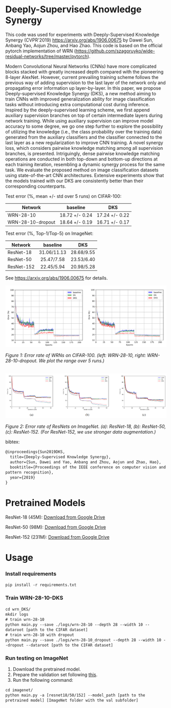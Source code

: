 Deeply-Supervised Knowledge Synergy
=============

This code was used for experiments with Deeply-Supervised Knowledge Synergy (CVPR'2019) https://arxiv.org/abs/1906.00675 by Dawei Sun, Anbang Yao, Aojun Zhou, and Hao Zhao. This code is based on the official pytorch implementation of WRN (https://github.com/szagoruyko/wide-residual-networks/tree/master/pytorch).

Modern Convolutional Neural Networks (CNNs) have more complicated blocks stacked with greatly increased depth compared with the pioneering 8-layer AlexNet. However, current prevailing training scheme follows the previous way of adding supervision to the last layer of the network only and propagating error information up layer-by-layer. In this paper, we propose Deeply-supervised Knowledge Synergy (DKS), a new method aiming to train CNNs with improved generalization ability for image classification tasks without introducing extra computational cost during inference. Inspired by the deeply-supervised learning scheme, we first append auxiliary supervision branches on top of certain intermediate layers during network training. While using auxiliary supervision can improve model accuracy to some degree, we go one step further to explore the possibility of utilizing the knowledge (i.e., the class probability over the training data) generated from the auxiliary classifiers and the classifier connected to the last layer as a new regularization to improve CNN training. A novel synergy loss, which considers pairwise knowledge matching among all supervision branches, is presented. Intriguingly, dense pairwise knowledge matching operations are conducted in both top-down and bottom-up directions at each training iteration, resembling a dynamic synergy process for the same task. We evaluate the proposed method on image classification datasets using state-of-the-art CNN architectures. Extensive experiments show that the models trained with our DKS are consistently better than their corresponding counterparts.

Test error (%, mean +/- std over 5 runs) on CIFAR-100:

Network          |   baseline   |      DKS     |
-----------------|:------------:|:-------------:
WRN-28-10        |18.72 +/- 0.24|17.24 +/- 0.22
WRN-28-10-dropout|18.64 +/- 0.19|16.71 +/- 0.17

Test error (%, Top-1/Top-5) on ImageNet:

Network   |   baseline  |    DKS     |
----------|:-----------:|:-----------:
ResNet-18 | 31.06/11.13 | 28.68/9.55
ResNet-50 | 25.47/7.58  | 23.53/6.40
ResNet-152| 22.45/5.94  | 20.98/5.28

See https://arxiv.org/abs/1906.00675 for details.

<img width="787" alt="CIFAR_error_rate" src="images/CIFAR_error_rate.png">

*Figure 1: Error rate of WRNs on CIFAR-100. (left: WRN-28-10, right: WRN-28-10-dropout. We plot the range over 5 runs.)*

<br>

<img width="787" alt="ImageNet_error_rate" src="images/ImageNet_error_rate.png">

*Figure 2: Error rate of ResNets on ImageNet. (a): ResNet-18, (b): ResNet-50, (c): ResNet-152. (For ResNet-152, we use stronger data augmentation.)*
<br>

bibtex:
```
@inproceedings{Sun2019DKS,
  title={Deeply-Supervised Knowledge Synergy},
  author={Sun, Dawei and Yao, Anbang and Zhou, Aojun and Zhao, Hao},
  booktitle={Proceedings of the IEEE conference on computer vision and pattern recognition},
  year={2019}
}
```

# Pretrained Models
ResNet-18 (45M): [Download from Google Drive](https://drive.google.com/file/d/1P5QA_uLyaqaSDUCVb0Kkg-UlvVoBJphc/view?usp=sharing)

ResNet-50 (98M): [Download from Google Drive](https://drive.google.com/file/d/1sqhBPdzHi-X0svyBeFWEjiqveWfAohdK/view?usp=sharing)

ResNet-152 (231M): [Download from Google Drive](https://drive.google.com/file/d/1zoCNTuSI0dG2JUjTLFc5vjFodVPPi6C7/view?usp=sharing)

# Usage

### Install requirements

```
pip install -r requirements.txt
```

### Train WRN-28-10-DKS

```
cd wrn_DKS/
mkdir logs
# train wrn-28-10
python main.py --save ./logs/wrn-28-10 --depth 28 --width 10 --dataroot [path to the CIFAR dataset]
# train wrn-28-10 with dropout
python main.py --save ./logs/wrn-28-10_dropout --depth 28 --width 10 --dropout --dataroot [path to the CIFAR dataset]
```

### Run testing on ImageNet
1. Download the pretrained model.
2. Prepare the validation set following [this](https://github.com/pytorch/examples/tree/master/imagenet#requirements).
3. Run the following command:

 ```
 cd imagenet/
 python main.py -a [resnet18/50/152] --model_path [path to the pretrained model] [ImageNet folder with the val subfolder]
 ```

